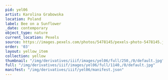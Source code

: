 ```yaml
---
pid: yel06
artist: Karolina Grabowska
location: Poland
label: Bee on a Sunflower
_date: contemporary
object_type: nature
current_location: Pexels
source: https://images.pexels.com/photos/5478145/pexels-photo-5478145.jpeg
order: '03'
layout: yellow_item
collection: yellow
thumbnail: "/img/derivatives/iiif/images/yel06/full/250,/0/default.jpg"
full: "/img/derivatives/iiif/images/yel06/full/1140,/0/default.jpg"
manifest: "/img/derivatives/iiif/yel06/manifest.json"
---
```

